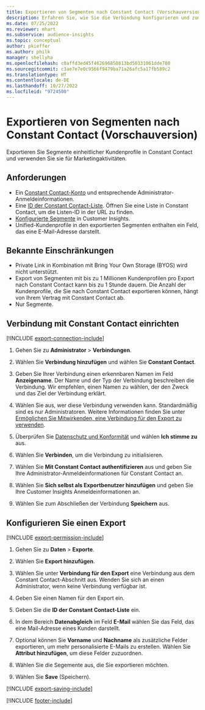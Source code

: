 ```yaml
---
title: Exportieren von Segmenten nach Constant Contact (Vorschauversion)
description: Erfahren Sie, wie Sie die Verbindung konfigurieren und zum Constant Contact exportieren.
ms.date: 07/25/2022
ms.reviewer: mhart
ms.subservice: audience-insights
ms.topic: conceptual
author: pkieffer
ms.author: philk
manager: shellyha
ms.openlocfilehash: c0affd3ed45f462696850813bd50331061dde780
ms.sourcegitcommit: c3ae7e7e0c9566f9479ba71a26afc5a17fb589c2
ms.translationtype: HT
ms.contentlocale: de-DE
ms.lasthandoff: 10/27/2022
ms.locfileid: "9724500"
---
```

# <a name="export-segments-to-constant-contact-preview"></a>Exportieren von Segmenten nach Constant Contact (Vorschauversion)

Exportieren Sie Segmente einheitlicher Kundenprofile in Constant Contact und verwenden Sie sie für Marketingaktivitäten.

## <a name="prerequisites"></a>Anforderungen

- Ein [Constant Contact-Konto](https://www.constantcontact.com/account-home) und entsprechende Administrator-Anmeldeinformationen.
- Eine [ID der Constant Contact-Liste](https://app.constantcontact.com/pages/contacts/ui#lists). Öffnen Sie eine Liste in Constant Contact, um die Listen-ID in der URL zu finden.
- [Konfigurierte Segmente](segments.md) in Customer Insights.
- Unified-Kundenprofile in den exportierten Segmenten enthalten ein Feld, das eine E-Mail-Adresse darstellt.

## <a name="known-limitations"></a>Bekannte Einschränkungen

- Private Link in Kombination mit Bring Your Own Storage (BYOS) wird nicht unterstützt.
- Export von Segmenten mit bis zu 1 Millionen Kundenprofilen pro Export nach Constant Contact kann bis zu 1 Stunde dauern. Die Anzahl der Kundenprofile, die Sie nach Constant Contact exportieren können, hängt von Ihrem Vertrag mit Constant Contact ab.
- Nur Segmente.

## <a name="set-up-connection-to-constant-contact"></a>Verbindung mit Constant Contact einrichten

[!INCLUDE [export-connection-include](includes/export-connection-admn.md)]

1. Gehen Sie zu **Administrator** > **Verbindungen**.

1. Wählen Sie **Verbindung hinzufügen** und wählen Sie **Constant Contact**.

1. Geben Sie Ihrer Verbindung einen erkennbaren Namen im Feld **Anzeigename**. Der Name und der Typ der Verbindung beschreiben die Verbindung. Wir empfehlen, einen Namen zu wählen, der den Zweck und das Ziel der Verbindung erklärt.

1. Wählen Sie aus, wer diese Verbindung verwenden kann. Standardmäßig sind es nur Administratoren. Weitere Informationen finden Sie unter [Ermöglichen Sie Mitwirkenden, eine Verbindung für den Export zu verwenden](connections.md#allow-contributors-to-use-a-connection-for-exports).

1. Überprüfen Sie [Datenschutz und Konformität](connections.md#data-privacy-and-compliance) und wählen **Ich stimme zu** aus.

1. Wählen Sie **Verbinden**, um die Verbindung zu initialisieren.

1. Wählen Sie **Mit Constant Contact authentifizieren** aus und geben Sie Ihre Administrator-Anmeldeinformationen für Constant Contact an.

1. Wählen Sie **Sich selbst als Exportbenutzer hinzufügen** und geben Sie Ihre Customer Insights Anmeldeinformationen an.

1. Wählen Sie zum Abschließen der Verbindung **Speichern** aus.

## <a name="configure-an-export"></a>Konfigurieren Sie einen Export

[!INCLUDE [export-permission-include](includes/export-permission.md)]

1. Gehen Sie zu **Daten** > **Exporte**.

1. Wählen Sie **Export hinzufügen**.

1. Wählen Sie unter **Verbindung für den Export** eine Verbindung aus dem Constant Contact-Abschnitt aus. Wenden Sie sich an einen Administrator, wenn keine Verbindung verfügbar ist.

1. Geben Sie einen Namen für den Export ein.

1. Geben Sie die **ID der Constant Contact-Liste** ein.

1. In dem Bereich **Datenabgleich** im Feld **E-Mail** wählen Sie das Feld, das eine Mail-Adresse eines Kunden darstellt.

1. Optional können Sie **Vorname** und **Nachname** als zusätzliche Felder exportieren, um mehr personalisierte E-Mails zu erstellen. Wählen Sie **Attribut hinzufügen**, um diese Felder zuzuordnen.

1. Wählen Sie die Segemente aus, die Sie exportieren möchten.

1. Wählen Sie **Save** (Speichern).

[!INCLUDE [export-saving-include](includes/export-saving.md)]

[!INCLUDE [footer-include](includes/footer-banner.md)]
